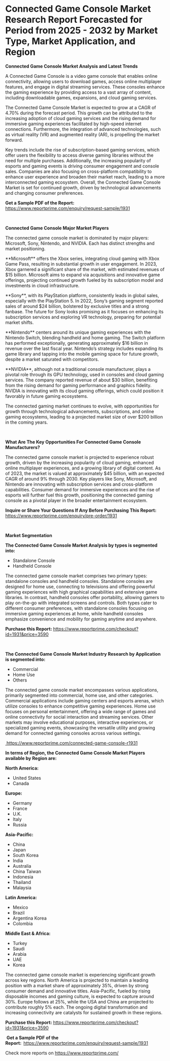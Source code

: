 <p><h1>Connected Game Console Market Research Report Forecasted for Period from 2025 -  2032 by Market Type, Market Application, and Region</h1></p><p><strong>Connected Game Console Market Analysis and Latest Trends</strong></p>
<p><p>A Connected Game Console is a video game console that enables online connectivity, allowing users to download games, access online multiplayer features, and engage in digital streaming services. These consoles enhance the gaming experience by providing access to a vast array of content, including downloadable games, expansions, and cloud gaming services.</p><p>The Connected Game Console Market is expected to grow at a CAGR of 4.70% during the forecast period. This growth can be attributed to the increasing adoption of cloud gaming services and the rising demand for immersive gaming experiences facilitated by high-speed internet connections. Furthermore, the integration of advanced technologies, such as virtual reality (VR) and augmented reality (AR), is propelling the market forward.</p><p>Key trends include the rise of subscription-based gaming services, which offer users the flexibility to access diverse gaming libraries without the need for multiple purchases. Additionally, the increasing popularity of esports and gaming events is driving consumer engagement and console sales. Companies are also focusing on cross-platform compatibility to enhance user experience and broaden their market reach, leading to a more interconnected gaming ecosystem. Overall, the Connected Game Console Market is set for continued growth, driven by technological advancements and changing consumer preferences.</p></p>
<p><strong>Get a Sample PDF of the Report:&nbsp;</strong> <a href="https://www.reportprime.com/enquiry/request-sample/1931?utm_campaign=2290&utm_medium=2&utm_source=Github&utm_content=ia&utm_term=18032025&utm_id=connected-game-console">https://www.reportprime.com/enquiry/request-sample/1931</a></p>
<p>&nbsp;</p>
<p><strong>Connected Game Console Major Market Players</strong></p>
<p><p>The connected game console market is dominated by major players: Microsoft, Sony, Nintendo, and NVIDIA. Each has distinct strengths and market positioning.</p><p>**Microsoft** offers the Xbox series, integrating cloud gaming with Xbox Game Pass, resulting in substantial growth in user engagement. In 2023, Xbox garnered a significant share of the market, with estimated revenues of $15 billion. Microsoft aims to expand via acquisitions and innovative game offerings, projecting continued growth fueled by its subscription model and investments in cloud infrastructure.</p><p>**Sony**, with its PlayStation platform, consistently leads in global sales, especially with the PlayStation 5. In 2022, Sony’s gaming segment reported sales of around $24 billion, bolstered by exclusive titles and a strong fanbase. The future for Sony looks promising as it focuses on enhancing its subscription services and exploring VR technology, preparing for potential market shifts.</p><p>**Nintendo** centers around its unique gaming experiences with the Nintendo Switch, blending handheld and home gaming. The Switch platform has performed exceptionally, generating approximately $16 billion in revenue over the last fiscal year. Nintendo’s strategy includes expanding its game library and tapping into the mobile gaming space for future growth, despite a market saturated with competitors.</p><p>**NVIDIA**, although not a traditional console manufacturer, plays a pivotal role through its GPU technology, used in consoles and cloud gaming services. The company reported revenue of about $30 billion, benefiting from the rising demand for gaming performance and graphics fidelity. NVIDIA is innovating with its cloud gaming offerings, which could position it favorably in future gaming ecosystems.</p><p>The connected gaming market continues to evolve, with opportunities for growth through technological advancements, subscriptions, and online gaming ecosystems, leading to a projected market size of over $200 billion in the coming years.</p></p>
<p>&nbsp;</p>
<p><strong>What Are The Key Opportunities For Connected Game Console Manufacturers?</strong></p>
<p><p>The connected game console market is projected to experience robust growth, driven by the increasing popularity of cloud gaming, enhanced online multiplayer experiences, and a growing library of digital content. As of 2023, the market is valued at approximately $45 billion, with an expected CAGR of around 9% through 2030. Key players like Sony, Microsoft, and Nintendo are innovating with subscription services and cross-platform capabilities. Consumer demand for immersive experiences and the rise of esports will further fuel this growth, positioning the connected gaming console as a pivotal player in the broader entertainment ecosystem.</p></p>
<p><strong>Inquire or Share Your Questions If Any Before Purchasing This Report:</strong> <a href="https://www.reportprime.com/enquiry/pre-order/1931?utm_campaign=2290&utm_medium=2&utm_source=Github&utm_content=ia&utm_term=18032025&utm_id=connected-game-console">https://www.reportprime.com/enquiry/pre-order/1931</a></p>
<p>&nbsp;</p>
<p><strong>Market Segmentation</strong></p>
<p><strong>The Connected Game Console Market Analysis by types is segmented into:</strong></p>
<p><ul><li>Standalone Console</li><li>Handheld Console</li></ul></p>
<p><p>The connected game console market comprises two primary types: standalone consoles and handheld consoles. Standalone consoles are designed for home use, connecting to televisions and offering powerful gaming experiences with high graphical capabilities and extensive game libraries. In contrast, handheld consoles offer portability, allowing gamers to play on-the-go with integrated screens and controls. Both types cater to different consumer preferences, with standalone consoles focusing on immersive gaming experiences at home, while handheld consoles emphasize convenience and mobility for gaming anytime and anywhere.</p></p>
<p><strong>Purchase this Report:&nbsp;</strong><a href="https://www.reportprime.com/checkout?id=1931&price=3590&utm_campaign=2290&utm_medium=2&utm_source=Github&utm_content=ia&utm_term=18032025&utm_id=connected-game-console">https://www.reportprime.com/checkout?id=1931&price=3590</a></p>
<p>&nbsp;</p>
<p><strong>The Connected Game Console Market Industry Research by Application is segmented into:</strong></p>
<p><ul><li>Commercial</li><li>Home Use</li><li>Others</li></ul></p>
<p><p>The connected game console market encompasses various applications, primarily segmented into commercial, home use, and other categories. Commercial applications include gaming centers and esports arenas, which utilize consoles to enhance competitive gaming experiences. Home use focuses on personal entertainment, offering a wide range of games and online connectivity for social interaction and streaming services. Other markets may involve educational purposes, interactive experiences, or specialized gaming events, showcasing the versatile utility and growing demand for connected gaming consoles across various settings.</p></p>
<p><a href="https://www.reportprime.com/connected-game-console-r1931?utm_campaign=2290&utm_medium=2&utm_source=Github&utm_content=ia&utm_term=18032025&utm_id=connected-game-console">&nbsp;https://www.reportprime.com/connected-game-console-r1931</a></p>
<p><strong>In terms of Region, the Connected Game Console Market Players available by Region are:</strong></p>
<p>
    <p> <strong> North America: </strong>
        <ul>
            <li>United States</li>
            <li>Canada</li>
        </ul>
        </p> 
    <p> <strong> Europe: </strong>
        <ul>
            <li>Germany</li>
            <li>France</li>
            <li>U.K.</li>
            <li>Italy</li>
            <li>Russia</li>
        </ul>
        </p> 
    <p> <strong> Asia-Pacific: </strong>
        <ul>
            <li>China</li>
            <li>Japan</li>
            <li>South Korea</li>
            <li>India</li>
            <li>Australia</li>
            <li>China Taiwan</li>
            <li>Indonesia</li>
            <li>Thailand</li>
            <li>Malaysia</li>
        </ul>
        </p> 
    <p> <strong> Latin America: </strong>
        <ul>
            <li>Mexico</li>
            <li>Brazil</li>
            <li>Argentina Korea</li>
            <li>Colombia</li>
        </ul>
        </p> 
    <p> <strong> Middle East & Africa: </strong>
        <ul>
            <li>Turkey</li>
            <li>Saudi</li>
            <li>Arabia</li>
            <li>UAE</li>
            <li>Korea</li>
        </ul>
    </p>
    </p>
<p><p>The connected game console market is experiencing significant growth across key regions. North America is projected to maintain a leading position with a market share of approximately 35%, driven by strong consumer demand and innovative titles. Asia-Pacific, fueled by rising disposable incomes and gaming culture, is expected to capture around 30%. Europe follows at 25%, while the USA and China are projected to contribute roughly 5% each. The ongoing digital transformation and increasing connectivity are catalysts for sustained growth in these regions.</p></p>
<p><strong>Purchase this Report: </strong><a href="https://www.reportprime.com/checkout?id=1931&price=3590&utm_campaign=2290&utm_medium=2&utm_source=Github&utm_content=ia&utm_term=18032025&utm_id=connected-game-console">https://www.reportprime.com/checkout?id=1931&price=3590</a></p>
<p>&nbsp;<strong>Get a Sample PDF of the Report:&nbsp;&nbsp;</strong><a href="https://www.reportprime.com/enquiry/request-sample/1931?utm_campaign=2290&utm_medium=2&utm_source=Github&utm_content=ia&utm_term=18032025&utm_id=connected-game-console">https://www.reportprime.com/enquiry/request-sample/1931</a></p>
<p><strong></strong></p>
<p>Check more reports on <a href="https://www.reportprime.com/?utm_campaign=2290&utm_medium=2&utm_source=Github&utm_content=ia&utm_term=18032025&utm_id=connected-game-console">https://www.reportprime.com/</a></p>
